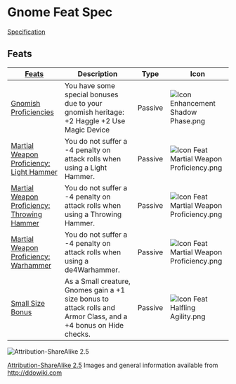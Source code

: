 # Gnome Feat Spec

[Specification](http://ddowiki.com/page/Category:Gnome_feats)

## Feats

|[ ][existingFeat] [Feats][result] | Description | Type | Icon |
|-----|-----|-----|-----|
|[Gnomish Proficiencies](http://ddowiki.com/edit/Gnomish_Proficiencies?redlink=1) | You have some special bonuses due to your gnomish heritage: +2 Haggle +2 Use Magic Device | Passive  | ![Icon Enhancement Shadow Phase.png](/images/Icon_Enhancement_Shadow_Phase.png)
|[Martial Weapon Proficiency: Light Hammer](http://ddowiki.com/page/Martial_Weapon_Proficiency#Light_Hammer) | You do not suffer a -4 penalty on attack rolls when using a Light Hammer. | Passive  | ![Icon Feat Martial Weapon Proficiency.png](/images/thumb/36px-Icon_Feat_Martial_Weapon_Proficiency.png)
|[Martial Weapon Proficiency: Throwing Hammer](http://ddowiki.com/page/Martial_Weapon_Proficiency#Throwing_Hammer) | You do not suffer a -4 penalty on attack rolls when using a Throwing Hammer. | Passive  | ![Icon Feat Martial Weapon Proficiency.png](/images/thumb/36px-Icon_Feat_Martial_Weapon_Proficiency.png)
|[Martial Weapon Proficiency: Warhammer](http://ddowiki.com/page/Martial_Weapon_Proficiency#Warhammer) | You do not suffer a -4 penalty on attack rolls when using a de4Warhammer. | Passive  | ![Icon Feat Martial Weapon Proficiency.png](/images/thumb/36px-Icon_Feat_Martial_Weapon_Proficiency.png)
|[Small Size Bonus](http://ddowiki.com/page/Small_Size_Bonus) | As a Small creature, Gnomes gain a +1 size bonus to attack rolls and Armor Class, and a +4 bonus on Hide checks. | Passive  | ![Icon Feat Halfling Agility.png](/images/Icon_Feat_Halfling_Agility.png)


[existingFeat]: - "c:verify-rows=#feat:verifyGrantedFeats()"
[_matchStrategy_]: - "c:matchStrategy=KeyMatch"
[result]: - "?=#feat"
[elf_feat]: http://www.ddowiki.com/edit/Elf_(feat)?redlink=1 "Elf (feat) (page does not exist)"
[elf_race]: http://www.ddowiki.com/page/Elf "Elf"
[sunelf_race]: http://www.ddowiki.com/page/Sun_Elf_(Morninglord) "Sun Elf (Morninglord)"
![Attribution-ShareAlike 2.5](/images/somerights20.png)

[Attribution-ShareAlike 2.5](https://creativecommons.org/licenses/by-sa/2.5/) Images and general information available from http://ddowiki.com
